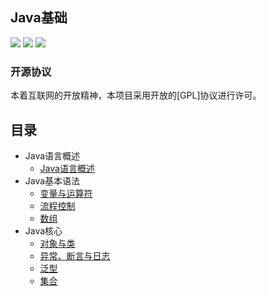 ## Java基础

![](https://img.shields.io/badge/version-v1.0.0-green.svg) ![](https://img.shields.io/badge/author-sunweixin-yellow.svg) ![](https://img.shields.io/badge/license-GPL-blue.svg)

### 开源协议

本着互联网的开放精神，本项目采用开放的[GPL]协议进行许可。

## 目录
* Java语言概述
    * [Java语言概述](basic/Java语言概述)
* Java基本语法
    * [变量与运算符](basic/变量与运算符)
    * [流程控制](basic/流程控制.md)
    * [数组](basic/数组.md)
* Java核心
    * [对象与类](core/对象与类.md)
    * [异常、断言与日志](core/异常、断言与日志.md)
    * [泛型](core/泛型.md)
    * [集合](core/集合.md)
